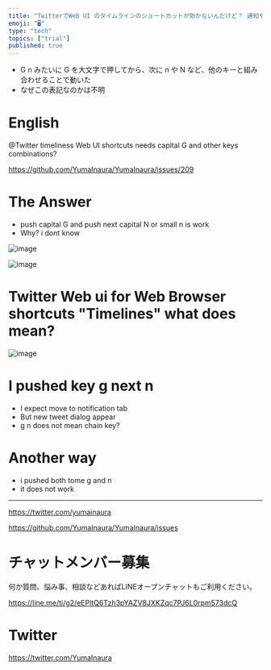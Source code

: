 ```yaml
---
title: "TwitterでWeb UI のタイムラインのショートカットが効かないんだけど？ 通知やHomeやメッセージに移動したい"
emoji: "🖥"
type: "tech"
topics: ["trial"]
published: true
---
```


- G n みたいに G を大文字で押してから、次に n や N など、他のキーと組み合わせることで動いた
- なぜこの表記なのかは不明

# English

@Twitter timeliness Web UI shortcuts needs capital G and other keys combinations?

https://github.com/YumaInaura/YumaInaura/issues/209

# The Answer

- push capital G and push next capital N or small n is work
- Why? i dont know

![image](https://user-images.githubusercontent.com/13635059/50634934-8bb4c580-0f93-11e9-87b2-135d0846b62e.png)

![image](https://user-images.githubusercontent.com/13635059/50634942-92433d00-0f93-11e9-9bc5-25232e5a5cc7.png)



# Twitter Web ui for Web Browser shortcuts "Timelines" what does mean?

![image](https://user-images.githubusercontent.com/13635059/50634564-71c6b300-0f92-11e9-89df-f41413a1c99b.png)

# I pushed key g next n 

- I expect move to notification tab
- But new tweet dialog appear
- g n does not mean chain key?

# Another way

- i pushed both tome g and n
- it does not work



---

https://twitter.com/yumainaura

https://github.com/YumaInaura/YumaInaura/issues










<!-- Update From Qiita API -->

# チャットメンバー募集


何か質問、悩み事、相談などあればLINEオープンチャットもご利用ください。

https://line.me/ti/g2/eEPltQ6Tzh3pYAZV8JXKZqc7PJ6L0rpm573dcQ





# Twitter


https://twitter.com/YumaInaura


<!-- Update From Qiita API -->


